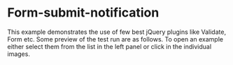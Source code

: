 Form-submit-notification
========================

This example demonstrates the use of few best jQuery plugins like Validate, Form etc. Some preview of the test run are as follows. To open an example either select them from the list in the left panel or click in the individual images.

